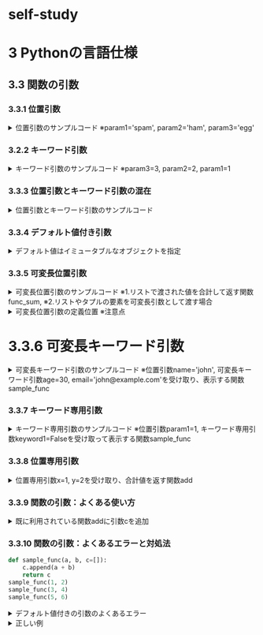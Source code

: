 # self-study
# 3 Pythonの言語仕様
## 3.3 関数の引数
### 3.3.1 位置引数
<details>
<summary>
位置引数のサンプルコード ※param1='spam', param2='ham', param3='egg'
</summary>

```python
def sample_func(param1, param2, param2):
    print(f'{param1}, {param2}, {param3}')

sample_func('spam', 'ham', 'egg')
'''
spam, ham, egg
'''
```
</details>

### 3.2.2 キーワード引数
<details>
<summary>
キーワード引数のサンプルコード ※param3=3, param2=2, param1=1
</summary>

```python
def sample_func(param1, param2, param2):
    print(f'{param1}, {param2}, {param3}')

sample_func(param3=3, param2=2, param1=1')
'''
1, 2, 3
'''
```
</details>

### 3.3.3 位置引数とキーワード引数の混在
<details>
<summary>
位置引数とキーワード引数のサンプルコード
</summary>

```python
# 位置引数を先にに置き、キーワード引数はそのあとで指定する必要がある
sample_func(1, param3=3, param2=2)
'''
1, 2, 3
'''
sample_func(param3=3, 1, 2)
'''
  File "<stdin>", line 1
    sample_func(param3=3, 1, 2)
'''
sample_func(1, 2, param1=1)
'''
Traceback (most recent call last):
  File "<stdin>", line 1, in <module>
'''
```
</details>

### 3.3.4 デフォルト値付き引数
<details>
<summary>
デフォルト値はイミュータブルなオブジェクトを指定
</summary>

```python
# 文字列
# 数値
# タプル
```
</details>

### 3.3.5 可変長位置引数
<details>
<summary>
可変長位置引数のサンプルコード ※1.リストで渡された値を合計して返す関数func_sum, ※2.リストやタプルの要素を可変長引数として渡す場合
</summary>

```python
def func_sum(*args):
    total = 0
    for num in args:
        total += num
    return(total)
func_sum(1,2,3,4,5)
'''
#1
15
'''
num = [1,2,3,4,5]
func_sum(*num)
'''
#2
15
'''
```
</details>

<details>
<summary>
可変長位置引数の定義位置 ※注意点
</summary>

```python
def sample_func(param1, param2, *args)
    print(f'{param1=}')
    print(f'{param2=}')
    print(f'{param3=}')

sample_func(1,2,3,4,5)
'''
param1=1
param2=2
args=(3, 4, 5)
'''
```
</details>

# 3.3.6 可変長キーワード引数
<details>
<summary>
可変長キーワード引数のサンプルコード ※位置引数name='john', 可変長キーワード引数age=30, email='john@example.com'を受け取り、表示する関数sample_func
</summary>

```python
def sample_func(name, **kwargs):
    print(f'{name=}')
    for key, value in kwargs.items():
        print(f'{key}: {value})

sample_func('john', age=30, email='john@example.com')
'''
name='john'
age: 30
email: john@example.com
'''
```
</details>

### 3.3.7 キーワード専用引数
<details>
<summary>
キーワード専用引数のサンプルコード ※位置引数param1=1, キーワード専用引数keyword1=Falseを受け取って表示する関数sample_func
</summary>

```python
def sample_func(param1, *, keyword1):
    print(f'{param1}, {keyword1})

sample_func(1, keyword1=False)
'''
1, False
'''
```
</details>

### 3.3.8 位置専用引数
<details>
<summary>
位置専用引数x=1, y=2を受け取り、合計値を返す関数add
</summary>

```python
def add(x, y, /):
    return x + y

add(1, 2)
'''
3
'''
```
</details>

### 3.3.9 関数の引数：よくある使い方
<details>
<summary>
既に利用されている関数addに引数cを追加
</summary>

```python
def add(a, b, c=0):
    return a + b + c

add(1, 2)
'''
3
'''
add(1, 2, 3)
'''
6
'''
```
</details>

### 3.3.10 関数の引数：よくあるエラーと対処法
```python
def sample_func(a, b, c=[]):
    c.append(a + b)
    return c
sample_func(1, 2)
sample_func(3, 4)
sample_func(5, 6)
```
<details>
<summary>
デフォルト値付きの引数のよくあるエラー
</summary>

```python
'''
[3]
[3, 7]
[3, 7, 11]
```
</details>

<details>
<summary>
正しい例
</summary>

```python
def sample_func(a, b, c=None):
    if c is None:
        c = []
    c.append(a+b)

sample_func(1, 2)
'''
[3]
'''
sample_func(3, 4)
'''
[7]
'''
sample_func(5, 6)
'''
[11]
'''
```
</details>

